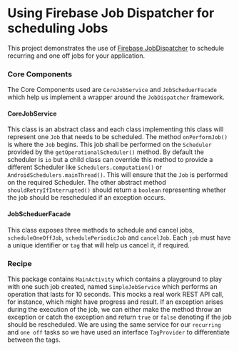 # Using Firebase Job Dispatcher for scheduling Jobs

This project demonstrates the use of [Firebase JobDispatcher](https://github.com/firebase/firebase-jobdispatcher-android "Firebase Job Scheduler Github page") to schedule recurring and one off jobs for your application. 

### Core Components
The Core Components used are `CoreJobService` and `JobScheduerFacade` which help us implement a wrapper around the `JobDispatcher` framework.

#### CoreJobService
This class is an abstract class and each class implementing this class will represent one `Job` that needs to be scheduled. The method `onPerformJob()` is where the `Job` begins. This job shall be performed on the `Scheduler` provided by the `getOperationalScheduler()` method. By default the scheduler is `io` but a child class can override this method to provide a different Scheduler like `Schedulers.computation()` or `AndroidSchedulers.mainThread()`. This will ensure that the `Job` is performed on the required Scheduler. The other abstract method `shouldRetryIfInterrupted()` should return a `boolean` representing whether the job should be rescheduled if an exception occurs. 

#### JobScheduerFacade

This class exposes three methods to schedule and cancel jobs, `scheduleOneOffJob`, `schedulePeriodicJob` and `cancelJob`. Each `job` must have a unique identifier or `tag` that will help us cancel it, if required.

### Recipe

This package contains `MainActivity` which contains a playground to play with one such job created, named `SimpleJobService` which performs an operation that lasts for 10 seconds. This mocks a real work REST API call, for instance, which might have progress and result. If an exception arises during the execution of the job, we can either make the method throw an exception or catch the exception and return `true` or `false` denoting if the job should be rescheduled. We are using the same service for our `recurring` and `one off` tasks so we have used an interface `TagProvider` to differentiate between the tags.